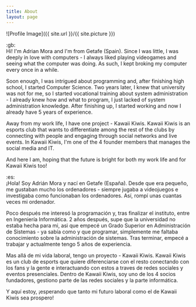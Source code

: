 ```yaml
---
title: About
layout: page
---
```


![Profile Image]({{ site.url }}/{{ site.picture }})

<div class="text-center">:gb:</div>
Hi! I'm Adrian Mora and I'm from Getafe (Spain). Since I was little, I was deeply in love with computers - I always liked playing videogames and seeing what the computer was doing. As such, I kept broking my computer every once in a while.

Soon enough, I was intrigued about programming and, after finishing high school, I started Computer Science. Two years later, I knew that university was not for me, so I started vocational training about system administration - I already knew how and what to program, I just lacked of system administration knowledge. After finishing up, I started working and now I already have 5 years of experience.

Away from my work life, I have one project - Kawaii Kiwis. Kawaii Kiwis is an esports club that wants to differentiate among the rest of the clubs by connecting with people and engaging through social networks and live events. In Kawaii Kiwis, I'm one of the 4 founder members that manages the social media and IT.

And here I am, hoping that the future is bright for both my work life and for Kawaii Kiwis too!

<div class="text-center">:es:</div>
¡Hola! Soy Adrián Mora y nací en Getafe (España). Desde que era pequeño, me gustaban mucho los ordenadores - siempre jugaba a videojuegos e investigaba como funcionaban los ordenadores. Así, rompí unas cuantas veces mi ordenador.

Poco después me interesó la programación y, tras finalizar el instituto, entre en Ingeniería Informática. 2 años después, supe que la universidad no estaba hecha para mi, asi que empecé un Grado Superior en Administración de Sistemas - ya sabía como y que programar, simplemente me faltaba conocimiento sobre la administración de sistemas. Tras terminar, empecé a trabajar y actualmente tengo 5 años de experiencia.

Mas allá de mi vida laboral, tengo un proyecto - Kawaii Kiwis. Kawaii Kiwis es un club de esports que quiere diferenciarse con el resto conectando con los fans y la gente e interactuando con estos a traves de redes sociales y eventos presenciales. Dentro de Kawaii Kiwis, soy uno de los 4 socios fundadores, gestiono parte de las redes sociales y la parte informática.

Y aquí estoy, ¡esperando que tanto mi futuro laboral como el de Kawaii Kiwis sea prospero!